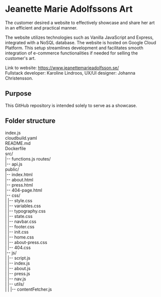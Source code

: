 # Jeanette Marie Adolfssons Art

The customer desired a website to effectively showcase and share her art in an efficient and practical manner. <br>

The website utilizes technologies such as Vanilla JavaScript and Express, integrated with a NoSQL database. The website is hosted on Google Cloud Platform.  This setup streamlines development and facilitates smooth integration of e-commerce functionalities if needed for selling the customer's art. <br>

Link to website: https://www.jeanettemarieadolfsson.se/ <br>
Fullstack developer: Karoline Lindroos, UX/UI designer: Johanna Christensson.

## Purpose

This GitHub repository is intended solely to serve as a showcase.

## Folder structure

index.js <br>
cloudbuild.yaml <br>
README.md <br>
Dockerfile <br>
src/ <br>
|-- functions.js
routes/ <br>
|-- api.js <br>
public/ <br>
|-- index.html <br>
|-- about.html <br>
|-- press.html <br>
|-- 404-page.html <br>
|-- css/ <br>
| |-- style.css <br>
| |-- variables.css <br>
| |-- typography.css <br>
| |-- state.css <br>
| |-- navbar.css <br>
| |-- footer.css <br>
| |-- init.css <br>
| |-- home.css <br>
| |-- about-press.css <br>
| |-- 404.css <br>
|-- js/ <br>
| |-- script.js <br>
| |-- index.js <br>
| |-- about.js <br>
| |-- press.js <br>
| |-- nav.js <br>
| |-- utils/ <br>
| | |-- contentFetcher.js <br>

